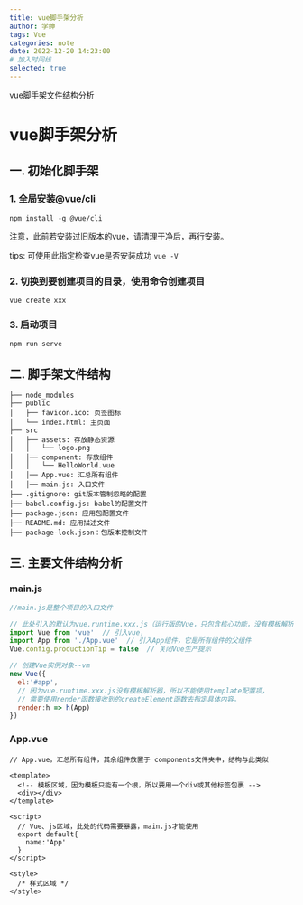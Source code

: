 ```yaml
---
title: vue脚手架分析
author: 学绅
tags: Vue
categories: note
date: 2022-12-20 14:23:00
# 加入时间线
selected: true
---
```


vue脚手架文件结构分析

<!-- more -->

# vue脚手架分析

## 一. 初始化脚手架
### 1. 全局安装@vue/cli
```npm install -g @vue/cli```

注意，此前若安装过旧版本的vue，请清理干净后，再行安装。

tips: 可使用此指定检查vue是否安装成功 ``vue -V``
### 2. 切换到要创建项目的目录，使用命令创建项目
```vue create xxx```

### 3. 启动项目
```npm run serve```


## 二. 脚手架文件结构

	├── node_modules 
	├── public
	│   ├── favicon.ico: 页签图标
	│   └── index.html: 主页面
	├── src
	│   ├── assets: 存放静态资源
	│   │   └── logo.png
	│   │── component: 存放组件
	│   │   └── HelloWorld.vue
	│   │── App.vue: 汇总所有组件
	│   │── main.js: 入口文件
	├── .gitignore: git版本管制忽略的配置
	├── babel.config.js: babel的配置文件
	├── package.json: 应用包配置文件 
	├── README.md: 应用描述文件
	├── package-lock.json：包版本控制文件
    

    
## 三. 主要文件结构分析

### main.js
``` js
//main.js是整个项目的入口文件

// 此处引入的默认为vue.runtime.xxx.js（运行版的Vue，只包含核心功能，没有模板解析器）
import Vue from 'vue'  // 引入vue，
import App from './App.vue'  // 引入App组件，它是所有组件的父组件
Vue.config.productionTip = false  // 关闭Vue生产提示

// 创建Vue实例对象--vm
new Vue({
  el:'#app',
  // 因为vue.runtime.xxx.js没有模板解析器，所以不能使用template配置项，
  // 需要使用render函数接收到的createElement函数去指定具体内容。
  render:h => h(App)
})
```

### App.vue
``` vue
// App.vue，汇总所有组件，其余组件放置于 components文件夹中，结构与此类似

<template>
  <!-- 模板区域，因为模板只能有一个根，所以要用一个div或其他标签包裹 -->
  <div></div>
</template>

<script>
  // Vue、js区域，此处的代码需要暴露，main.js才能使用
  export default{
    name:'App'
  }
</script>

<style>
  /* 样式区域 */
</style>
```
